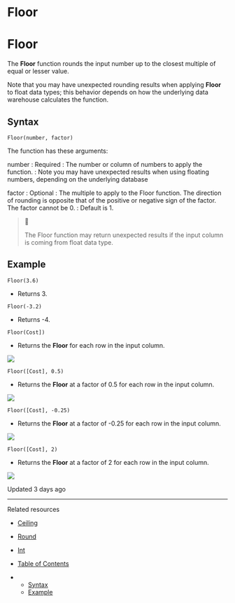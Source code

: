 # Floor

# Floor

The **Floor** function rounds the input number up to the closest multiple of equal or lesser value.

Note that you may have unexpected rounding results when applying **Floor** to float data types; this behavior depends on how the underlying data warehouse calculates the function.

## Syntax

```
Floor(number, factor)
```

The function has these arguments:

number
:   Required
:   The number or column of numbers to apply the function.
:   Note you may have unexpected results when using floating numbers, depending on the underlying database

factor
:   Optional
:   The multiple to apply to the Floor function. The direction of rounding is opposite that of the positive or negative sign of the factor. The factor cannot be 0.
:   Default is 1.

> 📘
>
> The Floor function may return unexpected results if the input column is coming from float data type.

## Example

```
Floor(3.6)
```

* Returns 3.

```
Floor(-3.2)
```

* Returns -4.

```
Floor(Cost])
```

* Returns the **Floor** for each row in the input column.

![](https://files.readme.io/d9cd47b-1.png)

```
Floor([Cost], 0.5)
```

* Returns the **Floor** at a factor of 0.5 for each row in the input column.

![](https://files.readme.io/99f7bd8-2.png)

```
Floor([Cost], -0.25)
```

* Returns the **Floor** at a factor of -0.25 for each row in the input column.

![](https://files.readme.io/e983879-3.png)

```
Floor([Cost], 2)
```

* Returns the **Floor** at a factor of 2 for each row in the input column.

![](https://files.readme.io/7a7c172-4.png)

Updated 3 days ago

---

Related resources

* [Ceiling](/docs/ceiling)
* [Round](/docs/round)
* [Int](/docs/int)

* [Table of Contents](#)
* + [Syntax](#syntax)
  + [Example](#example)
